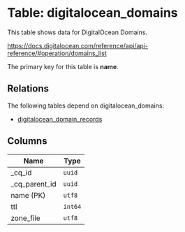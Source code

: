 # Table: digitalocean_domains

This table shows data for DigitalOcean Domains.

https://docs.digitalocean.com/reference/api/api-reference/#operation/domains_list

The primary key for this table is **name**.

## Relations

The following tables depend on digitalocean_domains:
  - [digitalocean_domain_records](digitalocean_domain_records)

## Columns

| Name          | Type          |
| ------------- | ------------- |
|_cq_id|`uuid`|
|_cq_parent_id|`uuid`|
|name (PK)|`utf8`|
|ttl|`int64`|
|zone_file|`utf8`|